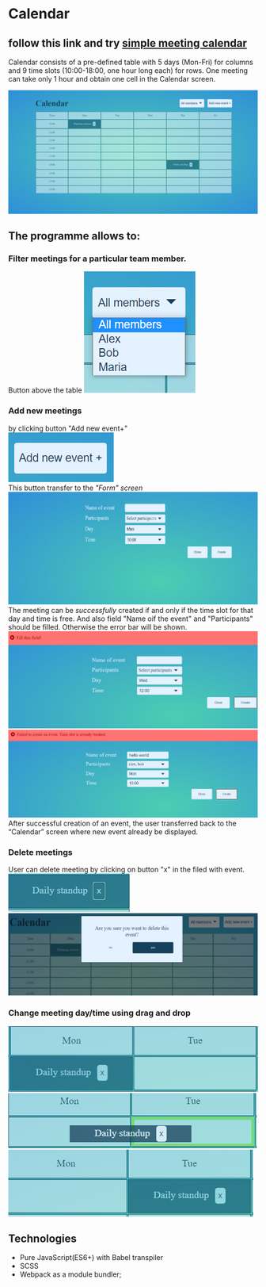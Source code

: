 # Сalendar 
## follow this link and try [simple meeting calendar](https://nataliakoshevaya.github.io/calendar/dist/calendar.html)

Calendar consists of a pre-defined table with 5 days (Mon-Fri) for columns and 9 time slots (10:00-18:00, one hour long each) for rows. One meeting can take only 1 hour and obtain one cell in the Calendar screen.  

![alt text](screenshots/calendar.png "Calendar")

## The programme allows to:
  ### Filter meetings for a particular team member. 
  Button above the table
  ![alt text](screenshots/filter.png "filter") 
  
  ### Add new meetings 
  by clicking button "Add new event+"\
    ![alt text](screenshots/addbutton.png "add button")\
    This button transfer to the *"Form" screen*\
    ![alt text](screenshots/form.png "form")\
    The meeting can be *successfully* created if and only if the time slot for that day and time is free. And also field "Name oif the event" and "Participants" should be filled. Otherwise the error bar will be shown.
    ![alt text](screenshots/error.png "fill this field")\
    ![alt text](screenshots/error2.png "timeslot is already booked")\
    After successful creation of an event, the user transferred back to the “Calendar” screen where new event already be displayed. 
 ### Delete meetings
   User can delete meeting by clicking on button "x" in the filed with event.\
   ![alt text](screenshots/event-field.png "event field")
   ![alt text](screenshots/delete-event.png "window with delete event")
 ### Change meeting day/time using drag and drop 
   ![alt text](screenshots/drag-ndrop.png "drag n drop")![alt text](screenshots/drag-ndrop2.png "drag n drop") ![alt text](screenshots/drag-ndrop3.png "drag n drop")
   
   ## Technologies
   + Pure JavaScript(ES6+) with Babel transpiler
   + SCSS
   + Webpack as a module bundler;

 

 
 
